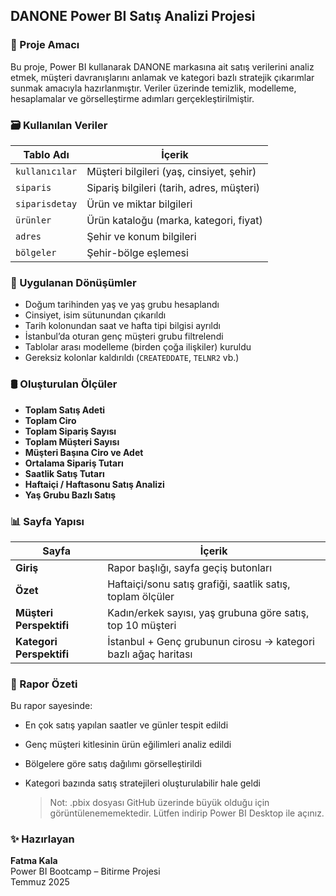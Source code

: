 

## DANONE Power BI Satış Analizi Projesi

### 📌 Proje Amacı

Bu proje, Power BI kullanarak DANONE markasına ait satış verilerini analiz etmek, müşteri davranışlarını anlamak ve kategori bazlı stratejik çıkarımlar sunmak amacıyla hazırlanmıştır. Veriler üzerinde temizlik, modelleme, hesaplamalar ve görselleştirme adımları gerçekleştirilmiştir.

### 🗃️ Kullanılan Veriler

| Tablo Adı         | İçerik                                   |
|-------------------|-------------------------------------------|
| `kullanıcılar`    | Müşteri bilgileri (yaş, cinsiyet, şehir)  |
| `siparis`         | Sipariş bilgileri (tarih, adres, müşteri) |
| `siparisdetay`    | Ürün ve miktar bilgileri                  |
| `ürünler`         | Ürün kataloğu (marka, kategori, fiyat)    |
| `adres`           | Şehir ve konum bilgileri                  |
| `bölgeler`        | Şehir-bölge eşlemesi                     |


### 🧠 Uygulanan Dönüşümler

- Doğum tarihinden yaş ve yaş grubu hesaplandı
- Cinsiyet, isim sütunundan çıkarıldı
- Tarih kolonundan saat ve hafta tipi bilgisi ayrıldı
- İstanbul’da oturan genç müşteri grubu filtrelendi
- Tablolar arası modelleme (birden çoğa ilişkiler) kuruldu
- Gereksiz kolonlar kaldırıldı (`CREATEDDATE`, `TELNR2` vb.)


### 🛢️ Oluşturulan Ölçüler

- **Toplam Satış Adeti**  
- **Toplam Ciro**  
- **Toplam Sipariş Sayısı**  
- **Toplam Müşteri Sayısı**  
- **Müşteri Başına Ciro ve Adet**  
- **Ortalama Sipariş Tutarı**  
- **Saatlik Satış Tutarı**  
- **Haftaiçi / Haftasonu Satış Analizi**  
- **Yaş Grubu Bazlı Satış**


### 📊 Sayfa Yapısı

| Sayfa | İçerik |
|-------|--------|
| **Giriş** | Rapor başlığı, sayfa geçiş butonları  |
| **Özet** | Haftaiçi/sonu satış grafiği, saatlik satış, toplam ölçüler  |
| **Müşteri Perspektifi** | Kadın/erkek sayısı, yaş grubuna göre satış, top 10 müşteri  |
| **Kategori Perspektifi** | İstanbul + Genç grubunun cirosu → kategori bazlı ağaç haritası  |


### 📌 Rapor Özeti

Bu rapor sayesinde:
- En çok satış yapılan saatler ve günler tespit edildi  
- Genç müşteri kitlesinin ürün eğilimleri analiz edildi  
- Bölgelere göre satış dağılımı görselleştirildi  
- Kategori bazında satış stratejileri oluşturulabilir hale geldi

  > Not: .pbix dosyası GitHub üzerinde büyük olduğu için görüntülenememektedir. Lütfen indirip Power BI Desktop ile açınız.



### ✨ Hazırlayan

**Fatma Kala**  
Power BI Bootcamp – Bitirme Projesi  
Temmuz 2025






